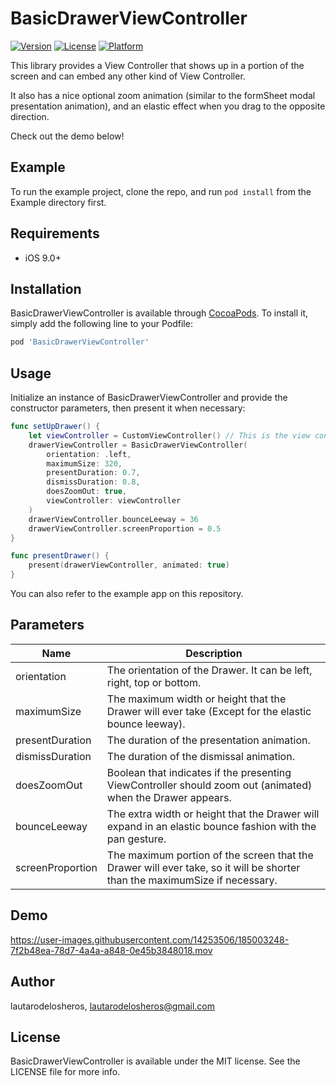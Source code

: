 # BasicDrawerViewController

[![Version](https://img.shields.io/cocoapods/v/BasicDrawerViewController.svg?style=flat)](https://cocoapods.org/pods/BasicDrawerViewController)
[![License](https://img.shields.io/cocoapods/l/BasicDrawerViewController.svg?style=flat)](https://cocoapods.org/pods/BasicDrawerViewController)
[![Platform](https://img.shields.io/cocoapods/p/BasicDrawerViewController.svg?style=flat)](https://cocoapods.org/pods/BasicDrawerViewController)

This library provides a View Controller that shows up in a portion of the screen and can embed any other kind of View Controller.

It also has a nice optional zoom animation (similar to the formSheet modal presentation animation), and an elastic effect when you drag to the opposite direction.

Check out the demo below!

## Example

To run the example project, clone the repo, and run `pod install` from the Example directory first.

## Requirements

- iOS 9.0+

## Installation

BasicDrawerViewController is available through [CocoaPods](https://cocoapods.org). To install
it, simply add the following line to your Podfile:

```ruby
pod 'BasicDrawerViewController'
```

## Usage

Initialize an instance of BasicDrawerViewController and provide the constructor parameters, then present it when necessary:

```swift
func setUpDrawer() {
    let viewController = CustomViewController() // This is the view controller that will get displayed inside the drawer.
    drawerViewController = BasicDrawerViewController(
        orientation: .left,
        maximumSize: 320,
        presentDuration: 0.7,
        dismissDuration: 0.8,
        doesZoomOut: true,
        viewController: viewController
    )
    drawerViewController.bounceLeeway = 36
    drawerViewController.screenProportion = 0.5
}

func presentDrawer() {
    present(drawerViewController, animated: true)
}
```

You can also refer to the example app on this repository.

## Parameters

| Name | Description |
| ------------- | ------------- |
| orientation | The orientation of the Drawer. It can be left, right, top or bottom. |
| maximumSize | The maximum width or height that the Drawer will ever take (Except for the elastic bounce leeway). |
| presentDuration | The duration of the presentation animation. |
| dismissDuration | The duration of the dismissal animation. |
| doesZoomOut | Boolean that indicates if the presenting ViewController should zoom out (animated) when the Drawer appears. |
| bounceLeeway | The extra width or height that the Drawer will expand in an elastic bounce fashion with the pan gesture. |
| screenProportion | The maximum portion of the screen that the Drawer will ever take, so it will be shorter than the maximumSize if necessary. |

## Demo

https://user-images.githubusercontent.com/14253506/185003248-7f2b48ea-78d7-4a4a-a848-0e45b3848018.mov

## Author

lautarodelosheros, lautarodelosheros@gmail.com

## License

BasicDrawerViewController is available under the MIT license. See the LICENSE file for more info.
